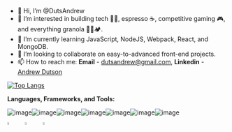 - 👋 Hi, I’m @DutsAndrew
- 👀 I’m interested in building tech 👨‍💻, espresso ☕, competitive gaming 🎮, and everything granola 🧗🚵🏕️.
- 🌱 I’m currently learning JavaScript, NodeJS, Webpack, React, and MongoDB.
- 💞️ I’m looking to collaborate on easy-to-advanced front-end projects.
- 📫 How to reach me: **Email** - dutsandrew@gmail.com, **Linkedin** - [Andrew Dutson](https://www.linkedin.com/in/dutson/)

[![Top Langs](https://github-readme-stats.vercel.app/api/top-langs/?username=dutsandrew&theme=radical&layout=compact)](https://github.com/anuraghazra/github-readme-stats)

<strong>Languages, Frameworks, and Tools:</strong>

![image](https://user-images.githubusercontent.com/94728848/189023255-d228a54b-548f-4450-8cf9-e2f2b7142dc6.png)![image](https://user-images.githubusercontent.com/94728848/189023322-2d3aba17-280e-47b2-b577-ad94007555d2.png)![image](https://user-images.githubusercontent.com/94728848/189023109-7f8c8602-048a-4c17-aa0e-e8c837ebae2d.png)![image](https://user-images.githubusercontent.com/94728848/189774754-77f3a324-615d-47c8-a422-4dad40110723.png)![image](https://user-images.githubusercontent.com/94728848/189774793-c8f75bfc-a5b7-4157-b131-6f8094669d0a.png)![image](https://user-images.githubusercontent.com/94728848/189023369-75759105-2c36-4bbc-a039-729e458b8b8e.png)![image](https://user-images.githubusercontent.com/94728848/189023382-9b7929ba-a284-4cdf-ab95-c22416aa2f33.png)

<img src="https://webpack.js.org/site-logo.1fcab817090e78435061.svg" width="8%" height="4%"><img width="8%" height="4%" alt="Screen Shot 2022-09-08 at 12 46 30" src="https://user-images.githubusercontent.com/94728848/189201691-33e2cc57-b65a-4bf9-b0b8-ffcd4f5b4496.png"><img width="8%" height="4%" alt="Screen Shot 2022-09-08 at 12 48 33" src="https://user-images.githubusercontent.com/94728848/189202067-e03e322f-09b3-4262-9907-4364e443e9e9.png">



<!---
DutsAndrew/DutsAndrew is a ✨ special ✨ repository because its `README.md` (this file) appears on your GitHub profile.
You can click the Preview link to take a look at your changes.
--->

